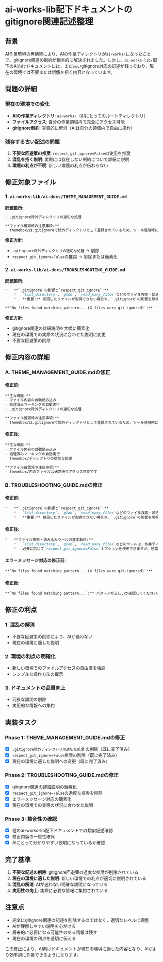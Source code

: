 # ai-works-lib配下ドキュメントのgitignore関連記述整理

## 背景

AI作業環境の再構築により、AIの作業ディレクトリが`ai-works/`になったことで、gitignore関連の制約が根本的に解決されました。しかし、`ai-works-lib/`配下のAI向けドキュメントには、まだ古いgitignore対応の記述が残っており、現在の環境では不要または誤解を招く内容となっています。

## 問題の詳細

### 現在の環境での変化
- **AIの作業ディレクトリ**: `ai-works/`（AIにとってのルートディレクトリ）
- **ファイルアクセス**: 自分の作業領域内で完全にアクセス可能
- **gitignore制約**: 実質的に解消（AIは自分の領域内で自由に操作）

### 残存する古い記述の問題
1. **不要な回避策の推奨**: `respect_git_ignore=False`の使用を推奨
2. **混乱を招く説明**: 実際には存在しない制約について詳細に説明
3. **環境の利点が不明**: 新しい環境の利点が伝わらない

## 修正対象ファイル

### 1. `ai-works-lib/ai-docs/THEME_MANAGEMENT_GUIDE.md`

**問題箇所**:
```markdown
- .gitignore除外ディレクトリの適切な処理

**ファイル確認時の注意事項:**
- themebox/は.gitignoreで除外ディレクトリとして登録されているため、ツール使用時に`respect_git_ignore=False`等のオプションの使用を検討する
```

**修正方針**:
- `.gitignore除外ディレクトリの適切な処理` → 削除
- `respect_git_ignore=False`の推奨 → 削除または簡素化

### 2. `ai-works-lib/ai-docs/TROUBLESHOOTING_GUIDE.md`

**問題箇所**:
```markdown
*   **`.gitignore`の影響と`respect_git_ignore`:**
    *   `list_directory`, `glob`, `read_many_files`などのファイル検索・読み込みツールは、デフォルトで`.gitignore`の設定を尊重します (`respect_git_ignore=True`)。これにより、`.gitignore`に記載されたパターンに一致するファイルやディレクトリは、検索結果に含まれない、または読み込み対象から除外されます。
    *   **重要:** 意図したファイルが取得できない場合や、`.gitignore`の影響を無視して全てのファイルを対象にしたい場合は、**`respect_git_ignore=False`** を明示的に指定してください。これにより、`.gitignore`が原因かどうかを切り分けることができます。

**`No files found matching pattern... (X files were git-ignored)`:** `.gitignore`の影響を受けている可能性が高いです。`respect_git_ignore=False`を試してください。
```

**修正方針**:
- gitignore関連の詳細説明を大幅に簡素化
- 現在の環境での実際の状況に合わせた説明に変更
- 不要な回避策の削除

## 修正内容の詳細

### A. THEME_MANAGEMENT_GUIDE.mdの修正

#### 修正前:
```markdown
**主な機能:**
- ファイル内容の自動読み込み
- 処理済みマーキングの自動実行
- .gitignore除外ディレクトリの適切な処理

**ファイル確認時の注意事項:**
- themebox/は.gitignoreで除外ディレクトリとして登録されているため、ツール使用時に`respect_git_ignore=False`等のオプションの使用を検討する
```

#### 修正後:
```markdown
**主な機能:**
- ファイル内容の自動読み込み
- 処理済みマーキングの自動実行
- themebox/ディレクトリの適切な処理

**ファイル確認時の注意事項:**
- themebox/内のファイルは通常通りアクセス可能です
```

### B. TROUBLESHOOTING_GUIDE.mdの修正

#### 修正前:
```markdown
*   **`.gitignore`の影響と`respect_git_ignore`:**
    *   `list_directory`, `glob`, `read_many_files`などのファイル検索・読み込みツールは、デフォルトで`.gitignore`の設定を尊重します (`respect_git_ignore=True`)。これにより、`.gitignore`に記載されたパターンに一致するファイルやディレクトリは、検索結果に含まれない、または読み込み対象から除外されます。
    *   **重要:** 意図したファイルが取得できない場合や、`.gitignore`の影響を無視して全てのファイルを対象にしたい場合は、**`respect_git_ignore=False`** を明示的に指定してください。これにより、`.gitignore`が原因かどうかを切り分けることができます。
```

#### 修正後:
```markdown
*   **ファイル検索・読み込みツールの基本動作:**
    *   `list_directory`, `glob`, `read_many_files`などのツールは、作業ディレクトリ内のファイルに正常にアクセスできます。
    *   必要に応じて`respect_git_ignore=False`オプションを使用できますが、通常は不要です。
```

#### エラーメッセージ対応の修正前:
```markdown
**`No files found matching pattern... (X files were git-ignored)`:** `.gitignore`の影響を受けている可能性が高いです。`respect_git_ignore=False`を試してください。
```

#### 修正後:
```markdown
**`No files found matching pattern...`:** パターンが正しいか確認してください。必要に応じて`respect_git_ignore=False`を試すこともできます。
```

## 修正の利点

### 1. 混乱の解消
- 不要な回避策の削除により、AIが迷わない
- 現在の環境に適した説明

### 2. 環境の利点の明確化
- 新しい環境でのファイルアクセスの自由度を強調
- シンプルな操作方法の提示

### 3. ドキュメントの品質向上
- 冗長な説明の削除
- 実用的な情報への集約

## 実装タスク

### Phase 1: THEME_MANAGEMENT_GUIDE.mdの修正
- [x] `.gitignore除外ディレクトリの適切な処理` の削除（既に完了済み）
- [x] `respect_git_ignore=False`推奨の削除（既に完了済み）
- [x] 現在の環境に適した説明への変更（既に完了済み）

### Phase 2: TROUBLESHOOTING_GUIDE.mdの修正
- [x] gitignore関連の詳細説明の簡素化
- [x] `respect_git_ignore=False`の過度な推奨を削除
- [x] エラーメッセージ対応の簡素化
- [x] 現在の環境での実際の状況に合わせた説明

### Phase 3: 整合性の確認
- [x] 他のai-works-lib配下ドキュメントでの類似記述確認
- [x] 修正内容の一貫性確保
- [x] AIにとって分かりやすい説明になっているか確認

## 完了基準

1. **不要な記述の削除**: gitignore回避策の過度な推奨が削除されている
2. **現在の環境に適した説明**: 新しい環境での利点が適切に説明されている
3. **混乱の解消**: AIが迷わない明確な説明になっている
4. **実用性の向上**: 実際に必要な情報に集約されている

## 注意点

- 完全にgitignore関連の記述を削除するのではなく、適切なレベルに調整
- AIが理解しやすい説明を心がける
- 将来的に必要になる可能性のある情報は残す
- 現在の環境の利点を適切に伝える

この修正により、AI向けドキュメントが現在の環境に適した内容となり、AIがより効率的に作業できるようになります。